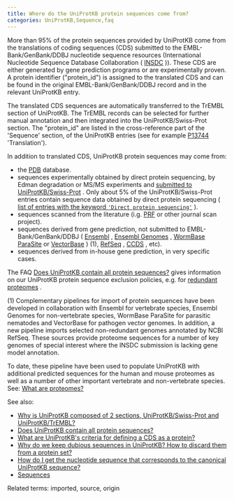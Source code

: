 ```yaml
---
title: Where do the UniProtKB protein sequences come from?
categories: UniProtKB,Sequence,faq
---
```


More than 95% of the protein sequences provided by UniProtKB come from the translations of coding sequences (CDS) submitted to the EMBL-Bank/GenBank/DDBJ nucleotide sequence resources (International Nucleotide Sequence Database Collaboration ( [INSDC](http://www.insdc.org/) )). These CDS are either generated by gene prediction programs or are experimentally proven. A protein identifier ("protein\_id") is assigned to the translated CDS and can be found in the original EMBL-Bank/GenBank/DDBJ record and in the relevant UniProtKB entry.

The translated CDS sequences are automatically transferred to the TrEMBL section of UniProtKB. The TrEMBL records can be selected for further manual annotation and then integrated into the UniProtKB/Swiss-Prot section. The "protein\_id" are listed in the cross-reference part of the 'Sequence' section, of the UniProtKB entries (see for example [P13744](http://www.uniprot.org/uniprotkb/P13744#sequences) 'Translation').

In addition to translated CDS, UniProtKB protein sequences may come from:

-   the [PDB](http://www.wwpdb.org/) database.
-   sequences experimentally obtained by direct protein sequencing, by Edman degradation or MS/MS experiments and [submitted to UniProtKB/Swiss-Prot](http://www.uniprot.org/help/submissions) . Only about 5% of the UniProtKB/Swiss-Prot entries contain sequence data obtained by direct protein sequencing ( [list of entries with the keyword `'Direct protein sequencing'`](http://www.uniprot.org/uniprotkb/?query=keyword:KW-0903) ).
-   sequences scanned from the literature (i.g. [PRF](http://www.genome.ad.jp/dbget-bin/www%5Fbfind?prf) or other journal scan project).
-   sequences derived from gene prediction, not submitted to EMBL-Bank/GenBank/DDBJ ( [Ensembl](http://www.ensembl.org/) , [Ensembl Genomes](http://ensemblgenomes.org/) , [WormBase ParaSite](http://parasite.wormbase.org/) or [VectorBase](https://www.vectorbase.org/) ) (1), [RefSeq](https://www.ncbi.nlm.nih.gov/RefSeq/) , [CCDS](https://www.ncbi.nlm.nih.gov/projects/CCDS/CcdsBrowse.cgi) , etc).
-   sequences derived from in-house gene prediction, in very specific cases.

The FAQ [Does UniProtKB contain all protein sequences?](http://www.uniprot.org/help/uniprotkb%5Fcoverage) gives information on our UniProtKB protein sequence exclusion policies, e.g. for [redundant proteomes](http://www.uniprot.org/help/proteome%5Fredundancy) .

\(1\) Complementary pipelines for import of protein sequences have been developed in collaboration with Ensembl for vertebrate species, Ensembl Genomes for non-vertebrate species, WormBase ParaSite for parasitic nematodes and VectorBase for pathogen vector genomes. In addition, a new pipeline imports selected non-redundant genomes annotated by NCBI RefSeq. These sources provide proteome sequences for a number of key genomes of special interest where the INSDC submission is lacking gene model annotation.

To date, these pipeline have been used to populate UniProtKB with additional predicted sequences for the human and mouse proteomes as well as a number of other important vertebrate and non-vertebrate species. See: [What are proteomes?](http://www.uniprot.org/help/proteome)

See also:

-   [Why is UniProtKB composed of 2 sections, UniProtKB/Swiss-Prot and UniProtKB/TrEMBL?](http://www.uniprot.org/help/uniprotkb%5Fsections)
-   [Does UniProtKB contain all protein sequences?](http://www.uniprot.org/help/uniprotkb%5Fcoverage)
-   [What are UniProtKB's criteria for defining a CDS as a protein?](http://www.uniprot.org/help/cds%5Fprotein%5Fdefinition)
-   [Why do we keep dubious sequences in UniProtKB? How to discard them from a protein set?](http://www.uniprot.org/help/dubious%5Fsequences)
-   [How do I get the nucleotide sequence that corresponds to the canonical UniProtKB sequence?](http://www.uniprot.org/help/canonical%5Fnucleotide)
-   [Sequences](http://www.uniprot.org/manual/sequences)

Related terms: imported, source, origin
